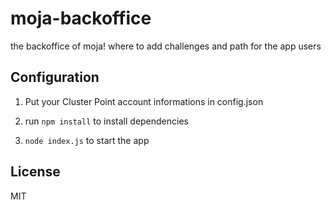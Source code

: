 # moja-backoffice

the backoffice of moja! where to add challenges and path for the app users

Configuration
---

1) Put your Cluster Point account informations in config.json

2) run `npm install` to install dependencies

3) `node index.js` to start the app

License
---

MIT
